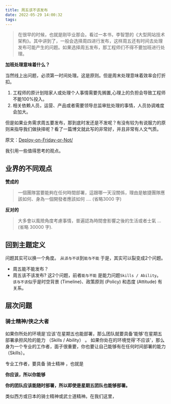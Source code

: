 ```yaml
---
title: 周五该不该发布
date: 2022-05-29 14:00:32
tags:
---
```


>  在很早的时候，也就是刚毕业那会。看过一本书，李智慧的《大型网站技术架构》。其中讲到了，一般会选择周四进行发布，这样周五还有时间去处理发布可能产生的问题。如果选择周五发布，那工程师们不得不要加班进行处理。

**加班处理意味着什么？**

当然线上出问题，必须第一时间处理。这是原则。但是周末处理意味着效率会打折扣。
1. 工程师的原计划陪家人或处理个人事情需要先搁置,心理上的负担会导致工程师不能100%投入。
2. 相关依赖人员，运营、产品或者需要领导总监审批处理的事情，人员协调难度会加大。

但是如果业务需求周五要发布，那到底时发还是不发呢？有没有较为有说服力的原则来指导我们做抉择呢？看了一篇博文就此写的非常好，并且非常有人文气质。

原文：[Deploy-on-Friday-or-Not/](https://rickhw.github.io/2020/10/18/DevOps/Deploy-on-Friday-or-Not/)

我引用一些值得思考的观点。

## 业界的不同观点

**赞成的**

>  一個團隊當要能夠在任何時間部署，這跟哪一天沒關係，理由是敏捷團隊應該如何、身為一個開發者應該如何 …. (省略3000 字)

**反对的**

> 大多會以風險角度考慮事情，普遍認為時間會影響之後的生活或者士氣 … (省略 30000 字).

## 回到主题定义

问题其实可以换一个角度。
从`该与不该`到`能与不能`
于是，其实可以裂变成2个问题。

- 周五能不能发布？
- 周五该不该发布?
这2个问题，前者`能与不能` 是能力问题`Skills / Ability`。
`该与不该`似乎是时空背景 (Timeline)、政策原则 (Policy) 和态度 (Attitude) 有关系。

## 层次问题

### 骑士精神/侠之大者

‎如果你所处的环境是'应该'在星期五也能部署，那么团队就要具备'能够'在星期五部署承担风险的能力 （Skills / Ability） 。 如果你处在的环境觉得'不应该'，那么身为一个专业的工作者，面子很重要，你也要让自己能够有在任何时间部署的能力 （Skills）。

专业工作者，要具备 骑士精神 ，也就是

**你应该，所以你能够**

**你的团队应该能随时部署，所以即使是星期五团队也能够部署。**

类似西方或日本的骑士精神或武士道精神。在我们这里，





